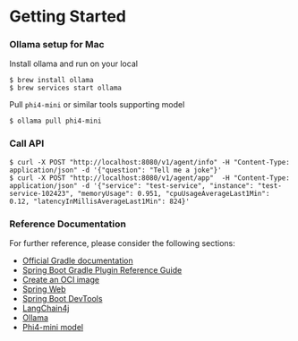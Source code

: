 # Getting Started

### Ollama setup for Mac

Install ollama and run on your local
```
$ brew install ollama
$ brew services start ollama
```

Pull `phi4-mini` or similar tools supporting model
```
$ ollama pull phi4-mini
```

### Call API
```
$ curl -X POST "http://localhost:8080/v1/agent/info" -H "Content-Type: application/json" -d '{"question": "Tell me a joke"}'
$ curl -X POST "http://localhost:8080/v1/agent/app"  -H "Content-Type: application/json" -d '{"service": "test-service", "instance": "test-service-102423", "memoryUsage": 0.951, "cpuUsageAverageLast1Min": 0.12, "latencyInMillisAverageLast1Min": 824}'
```

### Reference Documentation

For further reference, please consider the following sections:

* [Official Gradle documentation](https://docs.gradle.org)
* [Spring Boot Gradle Plugin Reference Guide](https://docs.spring.io/spring-boot/4.0.0-SNAPSHOT/gradle-plugin)
* [Create an OCI image](https://docs.spring.io/spring-boot/4.0.0-SNAPSHOT/gradle-plugin/packaging-oci-image.html)
* [Spring Web](https://docs.spring.io/spring-boot/4.0.0-SNAPSHOT/reference/web/servlet.html)
* [Spring Boot DevTools](https://docs.spring.io/spring-boot/4.0.0-SNAPSHOT/reference/using/devtools.html)
* [LangChain4j](https://docs.langchain4j.dev/get-started)
* [Ollama](https://github.com/ollama/ollama?tab=readme-ov-file)
* [Phi4-mini model](https://ollama.com/library/phi4-mini)
